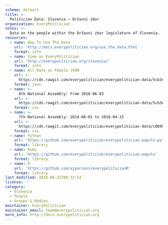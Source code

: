 ```yaml
---
schema: default
title: >-
  Politician Data: Slovenia — Državni zbor
organization: EveryPolitician
notes: >-
  Data on the people within the Državni zbor legislature of Slovenia.
resources:
  - name: How To Use The Data
    url: 'http://docs.everypolitician.org/use_the_data.html'
    format: info
  - name: View on EveryPolitician
    url: 'http://everypolitician.org/slovenia/'
    format: info
  - name: All Data as Popolo JSON
    url: >-
      https://cdn.rawgit.com/everypolitician/everypolitician-data/5cb3e1397926ecd9af17f58bac431ffd6f0525e4/data/Slovenia/National_Assembly/ep-popolo-v1.0.json
    format: json
  - name: >-
      8th National Assembly: From 2018-06-03
    url: >-
      https://cdn.rawgit.com/everypolitician/everypolitician-data/5cb3e1397926ecd9af17f58bac431ffd6f0525e4/data/Slovenia/National_Assembly/term-8.csv
    format: csv
  - name: >-
      7th National Assembly: 2014-08-01 to 2018-04-15
    url: >-
      https://cdn.rawgit.com/everypolitician/everypolitician-data/c0699882332e880e8f19d930d82e41337d996249/data/Slovenia/National_Assembly/term-7.csv
    format: csv
  - name: Python
    url: 'https://github.com/everypolitician/everypolitician-popolo-python'
    format: library
  - name: Ruby
    url: 'https://github.com/everypolitician/everypolitician-popolo'
    format: library
  - name: R
    url: 'https://github.com/ajparsons/everypoliticianR'
    format: library
last_modified: 2018-08-21T09:33:54
license: ''
category:
  - Slovenia
  - People
  - Groups & Bodies
maintainer: EveryPolitician
maintainer_email: team@everypolitician.org
more_info: http://docs.everypolitician.org
---
```

